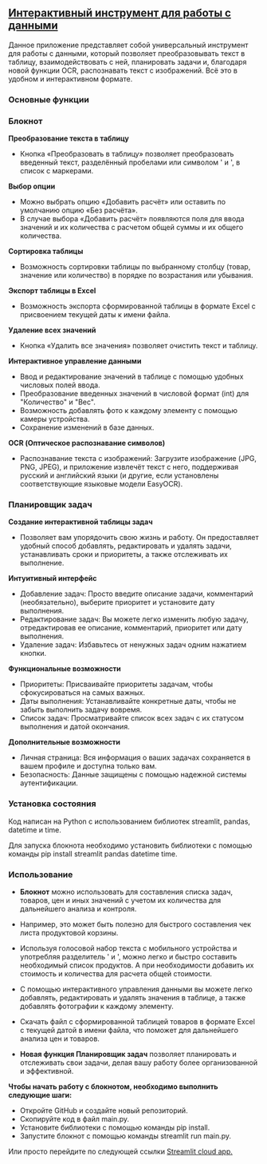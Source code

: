 ## [Интерактивный инструмент для работы с данными](https://notepadpy-jxrbvsf3jdydn2urdqtavr.streamlit.app/)
Данное приложение представляет собой универсальный инструмент для работы с данными, который позволяет преобразовывать текст в таблицу, взаимодействовать с ней, планировать задачи и, благодаря новой функции OCR,  распознавать текст с изображений.  Всё это в удобном и интерактивном формате.

### Основные функции

### Блокнот
**Преобразование текста в таблицу** 
* Кнопка «Преобразовать в таблицу» позволяет преобразовать введенный текст, разделённый пробелами или символом ' и ', в список с маркерами.


**Выбор опции** 
* Можно выбрать опцию «Добавить расчёт» или оставить по умолчанию опцию «Без расчёта». 
* В случае выбора «Добавить расчёт» появляются поля для ввода значений и их количества с расчетом общей суммы и их общего количества.

**Сортировка таблицы** 
* Возможность сортировки таблицы по выбранному столбцу (товар, значение или количество) в порядке по возрастания или убывания.

**Экспорт таблицы в Excel** 
* Возможность экспорта сформированной таблицы в формате Excel с присвоением текущей даты к имени файла.

**Удаление всех значений** 
* Кнопка «Удалить все значения» позволяет очистить текст и таблицу.

**Интерактивное управление данными**
* Ввод и редактирование значений в таблице с помощью удобных числовых полей ввода.
* Преобразование введенных значений в числовой формат (int) для "Количество" и "Вес".
* Возможность добавлять фото к каждому элементу с помощью камеры устройства. 
* Сохранение изменений в базе данных.

**OCR (Оптическое распознавание символов)**
* Распознавание текста с изображений:  Загрузите изображение (JPG, PNG, JPEG), и приложение извлечёт текст с него, поддерживая русский и английский языки (и другие, если установлены соответствующие языковые модели EasyOCR).

### Планировщик задач
**Создание интерактивной таблицы задач**
* Позволяет вам упорядочить свою жизнь и работу. Он предоставляет удобный способ добавлять, редактировать и удалять задачи, устанавливать сроки и приоритеты, а также отслеживать их выполнение.

**Интуитивный интерфейс**
* Добавление задач: Просто введите описание задачи, комментарий (необязательно), выберите приоритет и установите дату выполнения.    
* Редактирование задач: Вы можете легко изменить любую задачу,  отредактировав ее описание, комментарий, приоритет или дату выполнения.
 * Удаление задач: Избавьтесь от ненужных задач одним нажатием кнопки.

**Функциональные возможности**
* Приоритеты: Присваивайте приоритеты задачам, чтобы сфокусироваться на самых важных.
* Даты выполнения: Устанавливайте конкретные даты, чтобы не забыть выполнить задачу вовремя.
* Список задач: Просматривайте список всех задач с их статусом выполнения и датой окончания.

**Дополнительные возможности**
* Личная страница: Вся информация о ваших задачах сохраняется в вашем профиле и доступна только вам.
* Безопасность:  Данные защищены с помощью надежной системы аутентификации.


### Установка состояния

Код написан на Python с использованием библиотек streamlit, pandas, datetime и time.

Для запуска блокнота необходимо установить библиотеки с помощью команды pip install streamlit pandas datetime time.

### Использование
* **Блокнот** можно использовать для составления списка задач, товаров, цен и иных значений с учетом их количества для дальнейшего анализа и контроля. 
* Например, это может быть полезно для быстрого составления чек листа продуктовой корзины. 
* Используя голосовой набор текста с мобильного устройства и употребляя разделитель ' и ', можно легко и быстро составить необходимый список продуктов. А при необходимости добавить их стоимость и количества для расчета общей стоимости.
* С помощью интерактивного управления данными вы можете легко добавлять, редактировать и удалять значения в таблице, а также добавлять фотографии к каждому элементу. 
* Скачать файл с сформированной таблицей товаров в формате Excel c текущей датой в имени файла, что поможет для дальнейшего анализа цен и товаров.

* **Новая функция Планировщик задач** позволяет планировать и отслеживать свои задачи, делая вашу работу более организованной и эффективной.
 
**Чтобы начать работу с блокнотом, необходимо выполнить следующие шаги:**

* Откройте GitHub и создайте новый репозиторий.
* Скопируйте код в файл main.py.
* Установите библиотеки с помощью команды pip install.
* Запустите блокнот с помощью команды streamlit run main.py.

Или просто перейдите по следующей ссылки [Streamlit cloud app.](https://notepadpy-jxrbvsf3jdydn2urdqtavr.streamlit.app/)